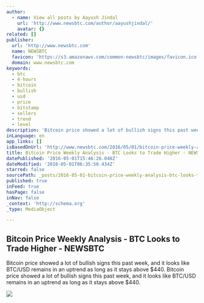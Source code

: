 ```yaml
---
author:
  - name: View all posts by Aayush Jindal
    url: 'http://www.newsbtc.com/author/aayushjindal/'
    avatar: {}
related: []
publisher:
  url: 'http://www.newsbtc.com'
  name: NEWSBTC
  favicon: 'https://s3.amazonaws.com/common-newsbtc/images/favicon.ico'
  domain: www.newsbtc.com
keywords:
  - btc
  - 4-hours
  - bitcoin
  - bullish
  - usd
  - price
  - bitstamp
  - sellers
  - trend
  - level
description: 'Bitcoin price showed a lot of bullish signs this past week, and it looks like BTC/USD remains in an uptrend as long as it stays above $440. Bitcoin price showed a lot of bullish signs this past week, and it looks like BTC/USD remains in an uptrend as long as it stays above $440.'
inLanguage: en
app_links: []
isBasedOnUrl: 'http://www.newsbtc.com/2016/05/01/bitcoin-price-weekly-analysis-btc-looks-trade-higher/'
title: Bitcoin Price Weekly Analysis - BTC Looks to Trade Higher - NEWSBTC
datePublished: '2016-05-01T15:46:26.048Z'
dateModified: '2016-05-01T06:35:50.434Z'
starred: false
sourcePath: _posts/2016-05-01-bitcoin-price-weekly-analysis-btc-looks-to-trade-higher-.md
published: true
inFeed: true
hasPage: false
inNav: false
_context: 'http://schema.org'
_type: MediaObject

---
```

<article style=""><h1>Bitcoin Price Weekly Analysis - BTC Looks to Trade Higher - NEWSBTC</h1><p>Bitcoin price showed a lot of bullish signs this past week, and it looks like BTC/USD remains in an uptrend as long as it stays above $440. Bitcoin price showed a lot of bullish signs this past week, and it looks like BTC/USD remains in an uptrend as long as it stays above $440.</p><img src="http://s3.amazonaws.com/main-newsbtc-images/2016/05/01043559/BitcoinPrice1.jpg" /></article>
